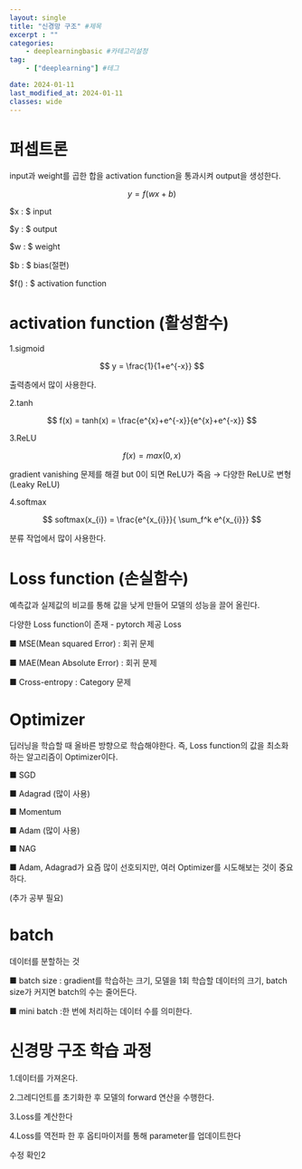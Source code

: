 ```yaml
---
layout: single
title: "신경망 구조" #제목
excerpt : ""
categories: 
    - deeplearningbasic #카테고리설정
tag: 
    - ["deeplearning"] #테그

date: 2024-01-11
last_modified_at: 2024-01-11
classes: wide    
---
```



# 퍼셉트론



input과 weight를 곱한 합을 activation function을 통과시켜 output을 생성한다.



$$
y=f(wx+b)
$$



$x : $ input

$y : $ output

$w : $ weight

$b : $  bias(절편)

$f() : $  activation function


# activation function (활성함수)



1.sigmoid

$$
y = \frac{1}{1+e^{-x}}
$$



출력층에서 많이 사용한다.



2.tanh

$$
f(x) = tanh(x) = \frac{e^{x}+e^{-x}}{e^{x}+e^{-x}}
$$



3.ReLU

$$
f(x) = max(0,x)
$$



gradient vanishing 문제를 해결 but 0이 되면 ReLU가 죽음 → 다양한 ReLU로 변형(Leaky ReLU)



4.softmax

$$
softmax(x_{i}) = \frac{e^{x_{i}}}{ \sum_f^k e^{x_{i}}}
$$



분류 작업에서 많이 사용한다.



# Loss function (손실함수)



예측값과 실제값의 비교를 통해 값을 낮게 만들어 모델의 성능을 끌어 올린다.



다양한 Loss function이 존재 - pytorch 제공 Loss

■ MSE(Mean squared Error) : 회귀 문제

■ MAE(Mean Absolute Error) : 회귀 문제

■ Cross-entropy : Category 문제


# Optimizer 



딥러닝을 학습할 때 올바른 방향으로 학습해야한다. 즉, Loss function의 값을 최소화 하는 알고리즘이 Optimizer이다.



■ SGD

■ Adagrad (많이 사용)

■ Momentum

■ Adam (많이 사용)

■ NAG

■ Adam, Adagrad가 요즘 많이 선호되지만, 여러 Optimizer를 시도해보는 것이 중요하다.

(추가 공부 필요)



# batch



데이터를 분할하는 것



■ batch size : gradient를 학습하는 크기, 모델을 1회 학습할 데이터의 크기, batch size가 커지면 batch의 수는 줄어든다.

■ mini batch :한 번에 처리하는 데이터 수를 의미한다.


# 신경망 구조 학습 과정



1.데이터를 가져온다.

2.그레디언트를 초기화한 후 모델의 forward 연산을 수행한다.

3.Loss를 계산한다

4.Loss를 역전파 한 후 옵티마이저를 통해 parameter를 업데이트한다

수정 확인2